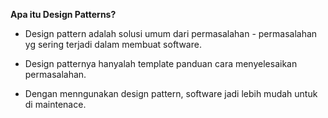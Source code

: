 **Apa itu Design Patterns?**

- Design pattern adalah solusi umum dari permasalahan - permasalahan yg sering
  terjadi dalam membuat software.
  
- Design patternya hanyalah template panduan cara menyelesaikan permasalahan.

- Dengan menngunakan design pattern, software jadi lebih mudah untuk di maintenace.